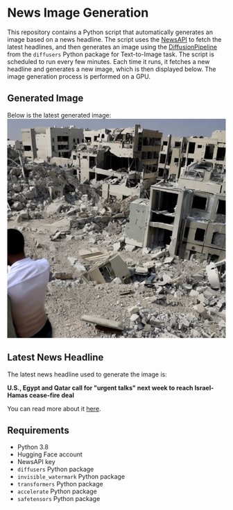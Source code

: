 # News Image Generation
This repository contains a Python script that automatically generates an image based on a news headline. The script uses the [NewsAPI](https://newsapi.org/) to fetch the latest headlines, and then generates an image using the [DiffusionPipeline](https://github.com/huggingface/diffusers) from the `diffusers` Python package for Text-to-Image task.
The script is scheduled to run every few minutes. Each time it runs, it fetches a new headline and generates a new image, which is then displayed below. The image generation process is performed on a GPU.

## Generated Image
Below is the latest generated image:
![Generated Image](image.png)

## Latest News Headline
The latest news headline used to generate the image is:

**U.S., Egypt and Qatar call for "urgent talks" next week to reach Israel-Hamas cease-fire deal**

You can read more about it [here](https://news.google.com/rss/articles/CBMinwFBVV95cUxPdjlnOUlVZm5YMl9IaS1iRko3UkY4dDE0bUdJaWhXMzh2NFZ6R2hRc1VKSTBNMGowSWNPbXpTZTBTUVdqaHpRN2VQTDE4eTVLTC13MzczR3lRc2NKWkFuQ29KWWdjUnlRc0NOeFMxWkszeC1tQnpLUnFCUDI2UlZKMk1xTTdaZE9DOEEwVzJ3TkctYm82T3dTSFNLYWR0elHSAaQBQVVfeXFMTmxmYjhYRXRNdVRxanc3bkw5Wm5HV1JLUHhScW1DbTNiZ0duWXhnSDgzc2FHUEtCTDItUVZzZWNnVG5UTE4tSDVCX2ZGQXVwajdjTjY2U1JTdkdpMGlwQ0Q1WGJUTEFFUkdaQmtma2ZtazFOR1dOUUhKNFM3Ml9yekMxNWlFTkpwQTlYaDZkMTU3LVhvQy1sOUpMS3BoMy1BUk1MY28?oc=5).

## Requirements
- Python 3.8
- Hugging Face account
- NewsAPI key
- `diffusers` Python package
- `invisible_watermark` Python package
- `transformers` Python package
- `accelerate` Python package
- `safetensors` Python package

